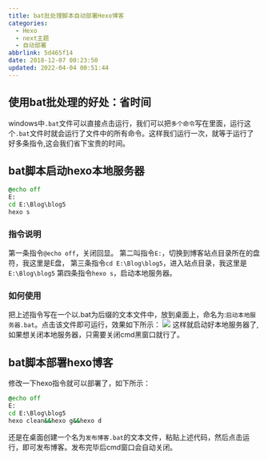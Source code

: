 ```yaml
---
title: bat批处理脚本自动部署Hexo博客
categories: 
  - Hexo
  - next主题
  - 自动部署
abbrlink: 5d465f14
date: 2018-12-07 00:23:50
updated: 2022-04-04 00:51:44
---
```

## 使用bat批处理的好处：省时间 ##
windows中`.bat`文件可以直接点击运行，我们可以把`多个命令`写在里面，运行这个`.bat`文件时就会运行了文件中的所有命令。这样我们运行一次，就等于运行了好多条指令,这会我们省下宝贵的时间。
## bat脚本启动hexo本地服务器 ##
```bat
@echo off
E:
cd E:\Blog\blog5
hexo s
```
### 指令说明 ###
第一条指令`@echo off`，关闭回显。
第二叫指令`E:`，切换到博客站点目录所在的盘符，我这里是E盘，
第三条指令`cd E:\Blog\blog5`，进入站点目录，我这里是`E:\Blog\blog5`
第四条指令`hexo s`，启动本地服务器。
### 如何使用 ###
把上述指令写在一个以.bat为后缀的文本文件中，放到桌面上，命名为:`启动本地服务器.bat`。点击该文件即可运行，效果如下所示：
![](https://image-1257720033.cos.ap-shanghai.myqcloud.com/blog/hexoSettings/bathexo/startlocal.png)
这样就启动好本地服务器了,如果想关闭本地服务器，只需要关闭cmd黑窗口就行了。
## bat脚本部署hexo博客 ##
修改一下hexo指令就可以部署了，如下所示：
```bat
@echo off
E:
cd E:\Blog\blog5
hexo clean&&hexo g&&hexo d
```
还是在桌面创建一个名为`发布博客.bat`的文本文件，粘贴上述代码，然后点击运行，即可发布博客。发布完毕后cmd窗口会自动关闭。
